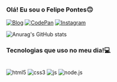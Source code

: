 

### Olá! Eu sou o Felipe Pontes🙃

[![Blog](https://img.shields.io/badge/Spotify-1ED760?&style=for-the-badge&logo=spotify&logoColor=white)](https://open.spotify.com/user/1h4lqij5t6fzvmhxw5qlpo2yc)
[![CodePan](https://img.shields.io/badge/Codepen-000000?style=for-the-badge&logo=codepen&logoColor=white)](https://open.spotify.com/user/1h4lqij5t6fzvmhxw5qlpo2yc)
[![Instagram](https://img.shields.io/badge/Instagram-E4405F?style=for-the-badge&logo=instagram&logoColor=white)](https://www.instagram.com/feliped6v/)

![Anurag's GitHub stats](https://github-readme-stats.vercel.app/api?Ponthezs&show_icons=true&theme=radical)

### Tecnologias que uso no meu dia!💻

<div style= "display: inline_block"><br>
    <img aling="center" alt="html5" src="https://img.shields.io/badge/HTML5-E34F26?style=for-the-badge&logo=html5&logoColor=white">
    <img aling="center" alt="css3" src="https://img.shields.io/badge/CSS3-1572B6?style=for-the-badge&logo=css3&logoColor=white">
    <img aling="center" alt="js" src="https://img.shields.io/badge/JavaScript-F7DF1E?style=for-the-badge&logo=javascript&logoColor=black">
    <img aling="center" alt="node.js" src="https://img.shields.io/badge/Node.js-43853D?style=for-the-badge&logo=node.js&logoColor=white">
</div>
